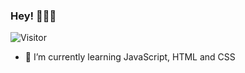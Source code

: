 ### Hey! 👨🏼‍💻
![Visitor](https://visitor-badge.laobi.icu/badge?page_id=rsmanuel.rsmanuel)
- 🌱 I’m currently learning JavaScript, HTML and CSS


<!--
**rsmanuel/rsmanuel** is a ✨ _special_ ✨ repository because its `README.md` (this file) appears on your GitHub profile.

Here are some ideas to get you started:

- 🔭 I’m currently working on 
-->
